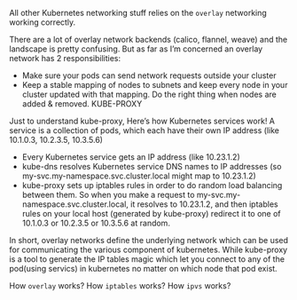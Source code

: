 All other Kubernetes networking stuff relies on the `overlay` networking working correctly.

There are a lot of overlay network backends (calico, flannel, weave) and the landscape is pretty confusing. But as far as I’m concerned an overlay network has 2 responsibilities:

- Make sure your pods can send network requests outside your cluster
- Keep a stable mapping of nodes to subnets and keep every node in your cluster updated with that mapping. Do the right thing when nodes are added & removed.
KUBE-PROXY

Just to understand kube-proxy, Here’s how Kubernetes services work! A service is a collection of pods, which each have their own IP address (like 10.1.0.3, 10.2.3.5, 10.3.5.6)

- Every Kubernetes service gets an IP address (like 10.23.1.2)
- kube-dns resolves Kubernetes service DNS names to IP addresses (so my-svc.my-namespace.svc.cluster.local might map to 10.23.1.2)
- kube-proxy sets up iptables rules in order to do random load balancing between them.
So when you make a request to my-svc.my-namespace.svc.cluster.local, it resolves to 10.23.1.2, and then iptables rules on your local host (generated by kube-proxy) redirect it to one of 10.1.0.3 or 10.2.3.5 or 10.3.5.6 at random.

In short, overlay networks define the underlying network which can be used for communicating the various component of kubernetes. While kube-proxy is a tool to generate the IP tables magic which let you connect to any of the pod(using servics) in kubernetes no matter on which node that pod exist.

How `overlay` works?
How `iptables` works?
How `ipvs` works?
